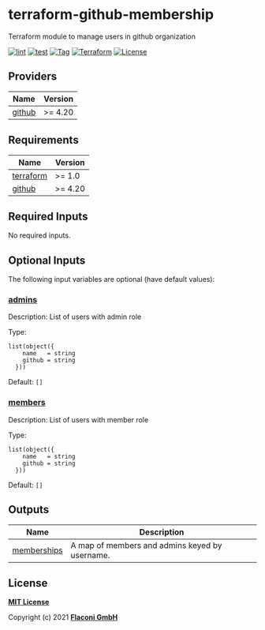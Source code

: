 # terraform-github-membership
Terraform module to manage users in github organization

[![lint](https://github.com/flaconi/terraform-github-membership/workflows/lint/badge.svg)](https://github.com/flaconi/terraform-github-membership/actions?query=workflow%3Alint)
[![test](https://github.com/flaconi/terraform-github-membership/workflows/test/badge.svg)](https://github.com/flaconi/terraform-github-membership/actions?query=workflow%3Atest)
[![Tag](https://img.shields.io/github/tag/flaconi/terraform-github-membership.svg)](https://github.com/flaconi/terraform-github-membership/releases)
[![Terraform](https://img.shields.io/badge/Terraform--registry-github--membership-brightgreen.svg)](https://registry.terraform.io/modules/Flaconi/membership/github/)
[![License](https://img.shields.io/badge/license-MIT-blue.svg)](https://opensource.org/licenses/MIT)

<!-- TFDOCS_HEADER_START -->


<!-- TFDOCS_HEADER_END -->

<!-- TFDOCS_PROVIDER_START -->
## Providers

| Name | Version |
|------|---------|
| <a name="provider_github"></a> [github](#provider\_github) | >= 4.20 |

<!-- TFDOCS_PROVIDER_END -->

<!-- TFDOCS_REQUIREMENTS_START -->
## Requirements

| Name | Version |
|------|---------|
| <a name="requirement_terraform"></a> [terraform](#requirement\_terraform) | >= 1.0 |
| <a name="requirement_github"></a> [github](#requirement\_github) | >= 4.20 |

<!-- TFDOCS_REQUIREMENTS_END -->

<!-- TFDOCS_INPUTS_START -->
## Required Inputs

No required inputs.

## Optional Inputs

The following input variables are optional (have default values):

### <a name="input_admins"></a> [admins](#input\_admins)

Description: List of users with admin role

Type:

```hcl
list(object({
    name   = string
    github = string
  }))
```

Default: `[]`

### <a name="input_members"></a> [members](#input\_members)

Description: List of users with member role

Type:

```hcl
list(object({
    name   = string
    github = string
  }))
```

Default: `[]`

<!-- TFDOCS_INPUTS_END -->

<!-- TFDOCS_OUTPUTS_START -->
## Outputs

| Name | Description |
|------|-------------|
| <a name="output_memberships"></a> [memberships](#output\_memberships) | A map of members and admins keyed by username. |

<!-- TFDOCS_OUTPUTS_END -->

## License

**[MIT License](LICENSE)**

Copyright (c) 2021 **[Flaconi GmbH](https://github.com/flaconi)**
